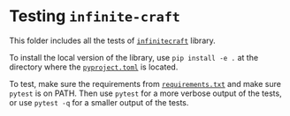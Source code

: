 # Testing `infinite-craft`
This folder includes all the tests of [`infinitecraft`](/infinitecraft/) library.

To install the local version of the library, use `pip install -e .` at the directory where the [`pyproject.toml`](/pyproject.toml) is located.

To test, make sure the requirements from [`requirements.txt`](/requirements.txt) and make sure `pytest` is on PATH. Then use `pytest` for a more verbose output of the tests, or use `pytest -q` for a smaller output of the tests.